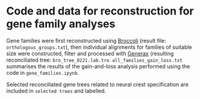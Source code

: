 # Code and data for reconstruction for gene family analyses

Gene families were first reconstructed using [Broccoli](https://github.com/rderelle/Broccoli) (result file: `orthologous_groups.txt`), then individual alignments for families of suitable size were constructed, filter and processed with [Generax](https://github.com/BenoitMorel/GeneRax) (resulting reconciliated tree: `bro_tree_0221.lab.tre`. 
`all_families_gain_loss.txt` summarises the results of the gain-and-loss analysis performed using the code in `gene_families.ipynb`. 

Selected reconciliated gene trees related to neural crest specification are included  in `selected trees` and labelled. 
